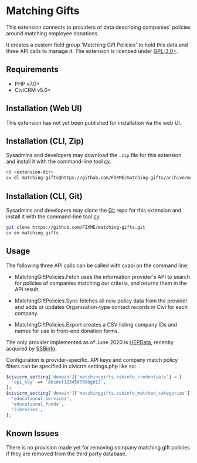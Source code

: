 # Matching Gifts

This extension connects to providers of data describing companies' policies around matching employee donations.

It creates a custom field group 'Matching Gift Policies' to hold this data and three API calls to manage it.
The extension is licensed under [GPL-3.0+](LICENSE.txt).

## Requirements

* PHP v7.0+
* CiviCRM v5.0+

## Installation (Web UI)

This extension has not yet been published for installation via the web UI.

## Installation (CLI, Zip)

Sysadmins and developers may download the `.zip` file for this extension and
install it with the command-line tool [cv](https://github.com/civicrm/cv).

```bash
cd <extension-dir>
cv dl matching-gifts@https://github.com/FIXME/matching-gifts/archive/master.zip
```

## Installation (CLI, Git)

Sysadmins and developers may clone the [Git](https://en.wikipedia.org/wiki/Git) repo for this extension and
install it with the command-line tool [cv](https://github.com/civicrm/cv).

```bash
git clone https://github.com/FIXME/matching-gifts.git
cv en matching_gifts
```

## Usage
The following three API calls can be called with cvapi on the command line:

* MatchingGiftPolicies.Fetch uses the information provider's API to search for policies of companies matching our criteria, and returns them in the API result.

* MatchingGiftPolicies.Sync fetches all new policy data from the provider and adds or updates Organization-type contact records in Civi for each company.

* MatchingGiftPolicies.Export creates a CSV listing company IDs and names for use in front-end donation forms.

The only provider implemented as of June 2020 is [HEPData](https://www.hepdata.com/), recently acquired by [SSBinfo](https://ssbinfo.com/).

Configuration is provider-specific. API keys and company match policy filters can be specified in civicrm.settings.php like so:

```php
$civicrm_setting['domain']['matchinggifts.ssbinfo_credentials'] = [
  'api_key' => 'Abcdef1234567890gHIJ',
];
$civicrm_setting['domain']['matchinggifts.ssbinfo_matched_categories'] = [
  'educational_services',
  'educational_funds',
  'libraries',
];
```

## Known Issues

There is no provision made yet for removing company matching gift policies if they are removed from the third party database.
